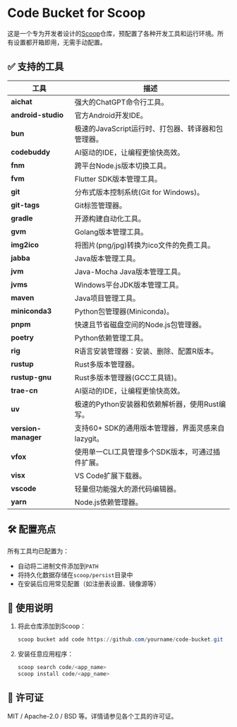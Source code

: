 # Code Bucket for Scoop

这是一个专为开发者设计的[Scoop](https://scoop.sh/)仓库，预配置了各种开发工具和运行环境。所有设置都开箱即用，无需手动配置。

## ✅ 支持的工具

| 工具                 | 描述                                                                 |
| -------------------- | --------------------------------------------------------------------------- |
| **aichat**           | 强大的ChatGPT命令行工具。                                                     |
| **android-studio**   | 官方Android开发IDE。                                                         |
| **bun**              | 极速的JavaScript运行时、打包器、转译器和包管理器。                                  |
| **codebuddy**        | AI驱动的IDE，让编程更愉快高效。                                                  |
| **fnm**              | 跨平台Node.js版本切换工具。                                                    |
| **fvm**              | Flutter SDK版本管理工具。                                                      |
| **git**              | 分布式版本控制系统(Git for Windows)。                                           |
| **git-tags**         | Git标签管理器。                                                                |
| **gradle**           | 开源构建自动化工具。                                                           |
| **gvm**              | Golang版本管理工具。                                                           |
| **img2ico**          | 将图片(png/jpg)转换为ico文件的免费工具。                                          |
| **jabba**            | Java版本管理工具。                                                             |
| **jvm**              | Java-Mocha Java版本管理工具。                                                  |
| **jvms**             | Windows平台JDK版本管理工具。                                                   |
| **maven**            | Java项目管理工具。                                                             |
| **miniconda3**       | Python包管理器(Miniconda)。                                                    |
| **pnpm**             | 快速且节省磁盘空间的Node.js包管理器。                                             |
| **poetry**           | Python依赖管理工具。                                                           |
| **rig**              | R语言安装管理器：安装、删除、配置R版本。                                           |
| **rustup**           | Rust多版本管理器。                                                             |
| **rustup-gnu**       | Rust多版本管理器(GCC工具链)。                                                   |
| **trae-cn**          | AI驱动的IDE，让编程更愉快高效。                                                  |
| **uv**               | 极速的Python安装器和依赖解析器，使用Rust编写。                                      |
| **version-manager**  | 支持60+ SDK的通用版本管理器，界面灵感来自lazygit。                                  |
| **vfox**             | 使用单一CLI工具管理多个SDK版本，可通过插件扩展。                                     |
| **visx**             | VS Code扩展下载器。                                                            |
| **vscode**           | 轻量但功能强大的源代码编辑器。                                                    |
| **yarn**             | Node.js依赖管理器。                                                            |

## 🛠 配置亮点

所有工具均已配置为：

* 自动将二进制文件添加到`PATH`
* 将持久化数据存储在`scoop/persist`目录中
* 在安装后应用常见配置（如注册表设置、镜像源等）

## 🧪 使用说明

1. 将此仓库添加到Scoop：
    ```powershell
   scoop bucket add code https://github.com/yourname/code-bucket.git
   ```
2. 安装任意应用程序：
    ```powershell
   scoop search code/<app_name>
   scoop install code/<app_name>
   ```

## 📄 许可证

MIT / Apache-2.0 / BSD 等。详情请参见各个工具的许可证。
